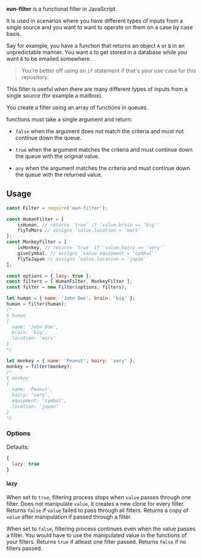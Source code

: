 **eun-filter** is a functional filter in JavaScript.

It is used in scenarios where you have different types of inputs from a
single source and you want to want to operate on them on a case by case basis.

Say for example, you have a function that returns an object `A` or `B` in an
unpredictable manner. You want `A` to get stored in a database while you want
`B` to be emailed somewhere.

> You're better off using an `if` statement if that's your use case for this
> repository.

This filter is useful when there are many different types of inputs from a
single source (for example a mailbox).

You create a filter using an array of functions in queues.

functions must take a single argument and return:

* `false` when the argument does not match the criteria and must not continue
down the queue.

* `true` when the argument matches the criteria and must continue down the
queue with the original value.

* `any` when the argument matches the criteria and must continue down the
queue with the returned value.

## Usage

```js
const Filter = require('eun-filter');

const HumanFilter = [
    isHuman, // returns `true` if `value.brain == 'big'`
    flyToMars // assigns `value.location = 'mars'`
];
const MonkeyFilter = [
    isMonkey, // returns `true` if `value.hairy == 'very'`
    giveCymbal, // assigns `value.equipment = 'cymbal'`
    flyToJapan // assigns `value.location = 'japan'`
];

const options = { lazy: true };
const filters = [ HumanFilter, MonkeyFilter ];
const filter = new Filter(options, filters);

let human = { name: 'John Doe', brain: 'big' };
human = filter(human);
/*
$ human
{
  name: 'John Doe',
  brain: 'big',
  location: 'mars'
}
*/

let monkey = { name: 'Peanut', hairy: 'very' };
monkey = filter(monkey);
/*
$ monkey
{
  name: 'Peanut',
  hairy: 'very',
  equipment: 'cymbal',
  location: 'japan'
}
*/
```

### Options

Defaults:
```js
{
  lazy: true
}
```

#### lazy
When set to `true`, filtering process stops when `value` passes through one
filter.
Does not manipulate `value`, it creates a new clone for every filter.
Returns `false` if `value` failed to pass through all filters.
Returns a copy of `value` after manipulation if passed through a filter.

When set to `false`, filtering process continues even when the value passes a
filter.
You would have to use the manipulated value in the functions of your filters.
Returns `true` if atleast one filter passed.
Returns `false` if no filters passed.
